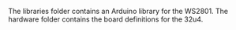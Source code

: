The libraries folder contains an Arduino library for the WS2801. The hardware folder contains the board definitions for the 32u4. 